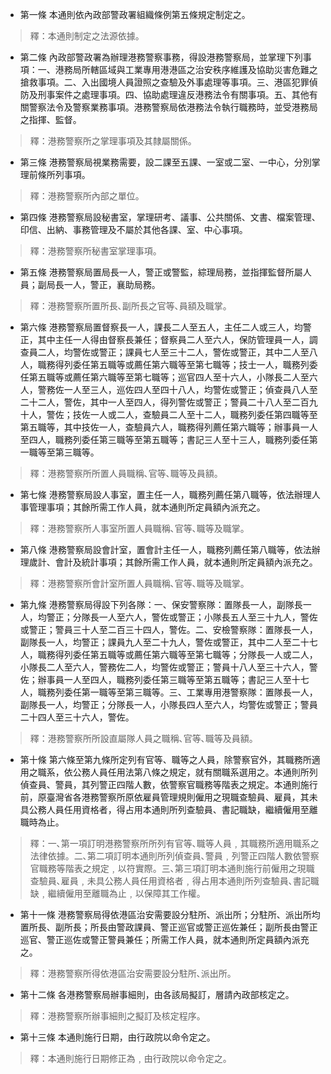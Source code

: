 * 第一條 本通則依內政部警政署組織條例第五條規定制定之。

> 釋：本通則制定之法源依據。

* 第二條 內政部警政署為辦理港務警察事務，得設港務警察局，並掌理下列事項：一、港務局所轄區域與工業專用港港區之治安秩序維護及協助災害危難之搶救事項。二、入出國境人員證照之查驗及外事處理等事項。三、港區犯罪偵防及刑事案件之處理事項。四、協助處理違反港務法令有關事項。五、其他有關警察法令及警察業務事項。港務警察局依港務法令執行職務時，並受港務局之指揮、監督。

> 釋：港務警察所之掌理事項及其隸屬關係。

* 第三條 港務警察局視業務需要，設二課至五課、一室或二室、一中心，分別掌理前條所列事項。

> 釋：港務警察所內部之單位。

* 第四條 港務警察局設秘書室，掌理研考、議事、公共關係、文書、檔案管理、印信、出納、事務管理及不屬於其他各課、室、中心事項。

> 釋：港務警察所秘書室掌理事項。

* 第五條 港務警察局置局長一人，警正或警監，綜理局務，並指揮監督所屬人員；副局長一人，警正，襄助局務。

> 釋：港務警察所置所長､副所長之官等､員額及職掌。

* 第六條 港務警察局置督察長一人，課長二人至五人，主任二人或三人，均警正，其中主任一人得由督察長兼任；督察員二人至六人，保防管理員一人，調查員二人，均警佐或警正；課員七人至三十二人，警佐或警正，其中二人至八人，職務得列委任第五職等或薦任第六職等至第七職等；技士一人，職務列委任第五職等或薦任第六職等至第七職等；巡官四人至十六人，小隊長二人至六人，警務佐一人至三人，巡佐四人至四十八人，均警佐或警正；偵查員八人至二十二人，警佐，其中一人至四人，得列警佐或警正；警員二十八人至二百九十人，警佐；技佐一人或二人，查驗員二人至十二人，職務列委任第四職等至第五職等，其中技佐一人，查驗員六人，職務得列薦任第六職等；辦事員一人至四人，職務列委任第三職等至第五職等；書記三人至十三人，職務列委任第一職等至第三職等。

> 釋：港務警察所所置人員職稱､官等､職等及員額。

* 第七條 港務警察局設人事室，置主任一人，職務列薦任第八職等，依法辦理人事管理事項；其餘所需工作人員，就本通則所定員額內派充之。

> 釋：港務警察所人事室所置人員職稱､官等､職等及職掌。

* 第八條 港務警察局設會計室，置會計主任一人，職務列薦任第八職等，依法辦理歲計、會計及統計事項；其餘所需工作人員，就本通則所定員額內派充之。

> 釋：港務警察所會計室所置人員職稱､官等､職等及職掌。

* 第九條 港務警察局得設下列各隊：一、保安警察隊：置隊長一人，副隊長一人，均警正；分隊長一人至六人，警佐或警正；小隊長五人至三十九人，警佐或警正；警員三十人至二百三十四人，警佐。二、安檢警察隊：置隊長一人，副隊長一人，均警正；課員九人至二十九人，警佐或警正，其中二人至二十七人，職務得列委任第五職等或薦任第六職等至第七職等；分隊長一人或二人，小隊長二人至六人，警務佐二人，均警佐或警正；警員十八人至三十六人，警佐；辦事員一人至四人，職務列委任第三職等至第五職等；書記三人至十七人，職務列委任第一職等至第三職等。三、工業專用港警察隊：置隊長一人，副隊長一人，均警正；分隊長一人，小隊長四人至六人，均警佐或警正；警員二十四人至三十六人，警佐。

> 釋：港務警察所所設直屬隊人員之職稱､官等､職等及員額。

* 第十條 第六條至第九條所定列有官等、職等之人員，除警察官外，其職務所適用之職系，依公務人員任用法第八條之規定，就有關職系選用之。本通則所列偵查員、警員，其列警正四階人數，依警察官職務等階表之規定。本通則施行前，原臺灣省各港務警察所原依雇員管理規則僱用之現職查驗員、雇員，其未具公務人員任用資格者，得占用本通則所列查驗員、書記職缺，繼續僱用至離職時為止。

> 釋：一､第一項訂明港務警察所所列有官等､職等人員﹐其職務所適用職系之法律依據。二､第二項訂明本通則所列偵查員､警員﹐列警正四階人數依警察官職務等階表之規定﹐以符實際。三､第三項訂明本通則施行前僱用之現職查驗員､雇員﹐未具公務人員任用資格者﹐得占用本通則所列查驗員､書記職缺﹐繼續僱用至離職為止﹐以保障其工作權。

* 第十一條 港務警察局得依港區治安需要設分駐所、派出所；分駐所、派出所均置所長、副所長；所長由警政課員、警正巡官或警正巡佐兼任；副所長由警正巡官、警正巡佐或警正警員兼任；所需工作人員，就本通則所定員額內派充之。

> 釋：港務警察所得依港區治安需要設分駐所､派出所。

* 第十二條 各港務警察局辦事細則，由各該局擬訂，層請內政部核定之。

> 釋：港務警察所辦事細則之擬訂及核定程序。

* 第十三條 本通則施行日期，由行政院以命令定之。

> 釋：本通則施行日期修正為﹐由行政院以命令定之。

